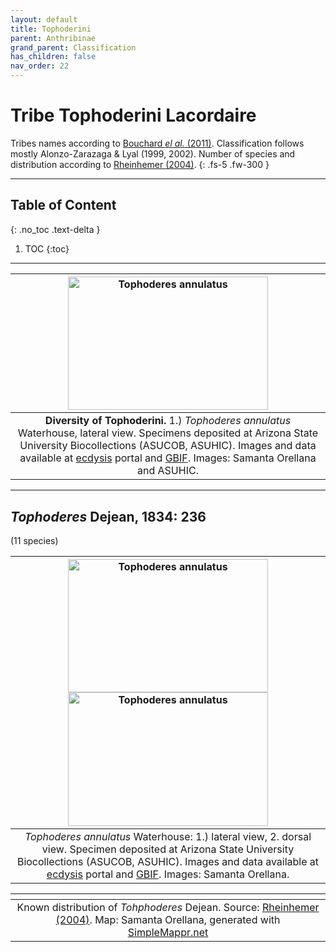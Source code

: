 ```yaml
---
layout: default
title: Tophoderini
parent: Anthribinae
grand_parent: Classification
has_children: false
nav_order: 22
---
```



# Tribe Tophoderini Lacordaire

Tribes names according to [Bouchard _el al._ (2011)](https://zookeys.pensoft.net/articles.php?id=4001). Classification follows mostly Alonzo-Zarazaga & Lyal (1999, 2002). Number of species and distribution according to [Rheinhemer (2004)](https://www.zobodat.at/pdf/Mitt-Ent-Ver-Stuttgart_39_2004_0001-0244.pdf).
{: .fs-5 .fw-300 }

---

## Table of Content
{: .no_toc .text-delta }

1. TOC
{:toc}

---

|  [<img src="https://serv.biokic.asu.edu/imglib/ecdysis/ASU_ASUCOB/ASUCOB0015/ASUCOB0015298_lateral_edited_1611272162.jpg" alt="Tophoderes annulatus" width="320" height="213.4">](https://serv.biokic.asu.edu/ecdysis/collections/individual/index.php?occid=630413)
|:--:| 
|**Diversity of Tophoderini.** 1.) *Tophoderes annulatus* Waterhouse, lateral view. Specimens deposited at Arizona State University Biocollections (ASUCOB, ASUHIC). Images and data available at [ecdysis](https://serv.biokic.asu.edu/ecdysis/index.php) portal and [GBIF](gbif.org). Images: Samanta Orellana and ASUHIC. |

---

## _Tophoderes_ Dejean, 1834: 236
(11 species)

| [<img src="https://serv.biokic.asu.edu/imglib/ecdysis/ASU_ASUCOB/ASUCOB0015/ASUCOB0015298_lateral_edited_1611272162.jpg" alt="Tophoderes annulatus" width="320" height="213.4">](https://serv.biokic.asu.edu/ecdysis/collections/individual/index.php?occid=630413) [<img src="https://serv.biokic.asu.edu/imglib/ecdysis/ASU_ASUCOB/ASUCOB0015/ASUCOB0015298_dorsal_edited_1611272415.jpg" alt="Tophoderes annulatus" width="320" height="213.4">](https://serv.biokic.asu.edu/ecdysis/collections/individual/index.php?occid=630413)     
|:--:| 
|_Tophoderes annulatus_ Waterhouse: 1.) lateral view, 2. dorsal view. Specimen deposited at Arizona State University Biocollections (ASUCOB, ASUHIC). Images and data available at [ecdysis](https://serv.biokic.asu.edu/ecdysis/index.php) portal and [GBIF](gbif.org). Images: Samanta Orellana.|

|<img src="https://www.simplemappr.net/map/19131" alt="" />| 
|:--:| 
|Known distribution of _Tohphoderes_ Dejean. Source: [Rheinhemer (2004)](https://www.zobodat.at/pdf/Mitt-Ent-Ver-Stuttgart_39_2004_0001-0244.pdf). Map: Samanta Orellana, generated with [SimpleMappr.net](https://www.simplemappr.net/) |


